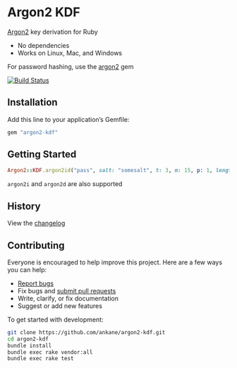 # Argon2 KDF

[Argon2](https://github.com/P-H-C/phc-winner-argon2) key derivation for Ruby

- No dependencies
- Works on Linux, Mac, and Windows

For password hashing, use the [argon2](https://github.com/technion/ruby-argon2) gem

[![Build Status](https://github.com/ankane/argon2-kdf/actions/workflows/build.yml/badge.svg)](https://github.com/ankane/argon2-kdf/actions)

## Installation

Add this line to your application’s Gemfile:

```ruby
gem "argon2-kdf"
```

## Getting Started

```ruby
Argon2::KDF.argon2id("pass", salt: "somesalt", t: 3, m: 15, p: 1, length: 32)
```

`argon2i` and `argon2d` are also supported

## History

View the [changelog](https://github.com/ankane/argon2-kdf/blob/master/CHANGELOG.md)

## Contributing

Everyone is encouraged to help improve this project. Here are a few ways you can help:

- [Report bugs](https://github.com/ankane/argon2-kdf/issues)
- Fix bugs and [submit pull requests](https://github.com/ankane/argon2-kdf/pulls)
- Write, clarify, or fix documentation
- Suggest or add new features

To get started with development:

```sh
git clone https://github.com/ankane/argon2-kdf.git
cd argon2-kdf
bundle install
bundle exec rake vendor:all
bundle exec rake test
```

